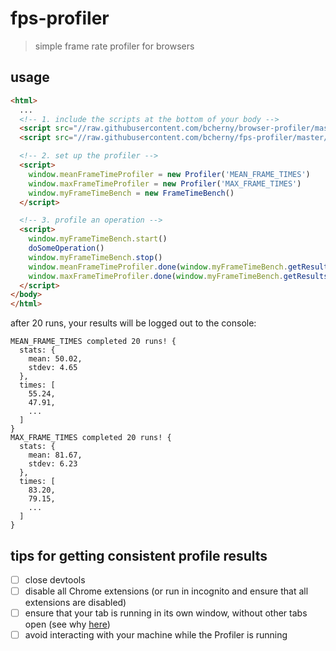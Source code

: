 # fps-profiler

> simple frame rate profiler for browsers

## usage

```html
<html>
  ...
  <!-- 1. include the scripts at the bottom of your body -->
  <script src="//raw.githubusercontent.com/bcherny/browser-profiler/master/index.js"></script>
  <script src="//raw.githubusercontent.com/bcherny/fps-profiler/master/index.js"></script>

  <!-- 2. set up the profiler -->
  <script>
    window.meanFrameTimeProfiler = new Profiler('MEAN_FRAME_TIMES')
    window.maxFrameTimeProfiler = new Profiler('MAX_FRAME_TIMES')
    window.myFrameTimeBench = new FrameTimeBench()
  </script>

  <!-- 3. profile an operation -->
  <script>
    window.myFrameTimeBench.start()
    doSomeOperation()
    window.myFrameTimeBench.stop()
    window.meanFrameTimeProfiler.done(window.myFrameTimeBench.getResults()[0].mean)
    window.maxFrameTimeProfiler.done(window.myFrameTimeBench.getResults()[0].max)
  </script>
</body>
</html>
```

after 20 runs, your results will be logged out to the console:

```text
MEAN_FRAME_TIMES completed 20 runs! {
  stats: {
    mean: 50.02,
    stdev: 4.65
  },
  times: [
    55.24,
    47.91,
    ...
  ]
}
MAX_FRAME_TIMES completed 20 runs! {
  stats: {
    mean: 81.67,
    stdev: 6.23
  },
  times: [
    83.20,
    79.15,
    ...
  ]
}
```

## tips for getting consistent profile results

- [ ] close devtools
- [ ] disable all Chrome extensions (or run in incognito and ensure that all extensions are disabled)
- [ ] ensure that your tab is running in its own window, without other tabs open (see why [here](https://www.chromium.org/developers/design-documents/compositor-thread-architecture))
- [ ] avoid interacting with your machine while the Profiler is running